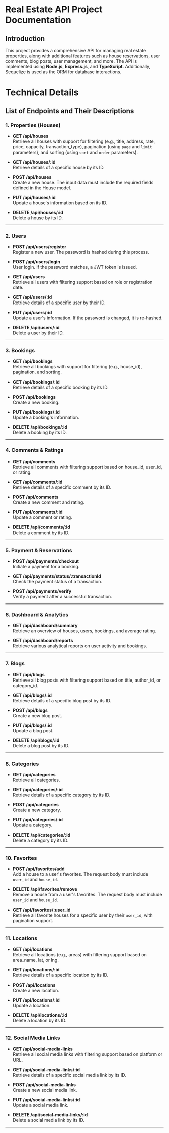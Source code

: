 # Real Estate API Project Documentation

## Introduction

This project provides a comprehensive API for managing real estate properties, along with additional features such as house reservations, user comments, blog posts, user management, and more. The API is implemented using **Node.js**, **Express.js**, and **TypeScript**. Additionally, Sequelize is used as the ORM for database interactions.

# Technical Details

## List of Endpoints and Their Descriptions

### 1. **Properties (Houses)**

- **GET /api/houses**  
  Retrieve all houses with support for filtering (e.g., title, address, rate, price, capacity, transaction_type), pagination (using `page` and `limit` parameters), and sorting (using `sort` and `order` parameters).

- **GET /api/houses/:id**  
  Retrieve details of a specific house by its ID.

- **POST /api/houses**  
  Create a new house. The input data must include the required fields defined in the House model.

- **PUT /api/houses/:id**  
  Update a house's information based on its ID.

- **DELETE /api/houses/:id**  
  Delete a house by its ID.

---

### 2. **Users**

- **POST /api/users/register**  
  Register a new user. The password is hashed during this process.

- **POST /api/users/login**  
  User login. If the password matches, a JWT token is issued.

- **GET /api/users**  
  Retrieve all users with filtering support based on role or registration date.

- **GET /api/users/:id**  
  Retrieve details of a specific user by their ID.

- **PUT /api/users/:id**  
  Update a user's information. If the password is changed, it is re-hashed.

- **DELETE /api/users/:id**  
  Delete a user by their ID.

---

### 3. **Bookings**

- **GET /api/bookings**  
  Retrieve all bookings with support for filtering (e.g., house_id), pagination, and sorting.

- **GET /api/bookings/:id**  
  Retrieve details of a specific booking by its ID.

- **POST /api/bookings**  
  Create a new booking.

- **PUT /api/bookings/:id**  
  Update a booking's information.

- **DELETE /api/bookings/:id**  
  Delete a booking by its ID.

---

### 4. **Comments & Ratings**

- **GET /api/comments**  
  Retrieve all comments with filtering support based on house_id, user_id, or rating.

- **GET /api/comments/:id**  
  Retrieve details of a specific comment by its ID.

- **POST /api/comments**  
  Create a new comment and rating.

- **PUT /api/comments/:id**  
  Update a comment or rating.

- **DELETE /api/comments/:id**  
  Delete a comment by its ID.

---

### 5. **Payment & Reservations**

- **POST /api/payments/checkout**  
  Initiate a payment for a booking.

- **GET /api/payments/status/:transactionId**  
  Check the payment status of a transaction.

- **POST /api/payments/verify**  
  Verify a payment after a successful transaction.

---

### 6. **Dashboard & Analytics**

- **GET /api/dashboard/summary**  
  Retrieve an overview of houses, users, bookings, and average rating.

- **GET /api/dashboard/reports**  
  Retrieve various analytical reports on user activity and bookings.

---

### 7. **Blogs**

- **GET /api/blogs**  
  Retrieve all blog posts with filtering support based on title, author_id, or category_id.

- **GET /api/blogs/:id**  
  Retrieve details of a specific blog post by its ID.

- **POST /api/blogs**  
  Create a new blog post.

- **PUT /api/blogs/:id**  
  Update a blog post.

- **DELETE /api/blogs/:id**  
  Delete a blog post by its ID.

---

### 8. **Categories**

- **GET /api/categories**  
  Retrieve all categories.

- **GET /api/categories/:id**  
  Retrieve details of a specific category by its ID.

- **POST /api/categories**  
  Create a new category.

- **PUT /api/categories/:id**  
  Update a category.

- **DELETE /api/categories/:id**  
  Delete a category by its ID.

---

### 10. **Favorites**

- **POST /api/favorites/add**  
  Add a house to a user's favorites. The request body must include `user_id` and `house_id`.

- **DELETE /api/favorites/remove**  
  Remove a house from a user's favorites. The request body must include `user_id` and `house_id`.

- **GET /api/favorites/:user_id**  
  Retrieve all favorite houses for a specific user by their `user_id`, with pagination support.

---

### 11. **Locations**

- **GET /api/locations**  
  Retrieve all locations (e.g., areas) with filtering support based on area_name, lat, or lng.

- **GET /api/locations/:id**  
  Retrieve details of a specific location by its ID.

- **POST /api/locations**  
  Create a new location.

- **PUT /api/locations/:id**  
  Update a location.

- **DELETE /api/locations/:id**  
  Delete a location by its ID.

---

### 12. **Social Media Links**

- **GET /api/social-media-links**  
  Retrieve all social media links with filtering support based on platform or URL.

- **GET /api/social-media-links/:id**  
  Retrieve details of a specific social media link by its ID.

- **POST /api/social-media-links**  
  Create a new social media link.

- **PUT /api/social-media-links/:id**  
  Update a social media link.

- **DELETE /api/social-media-links/:id**  
  Delete a social media link by its ID.

---

